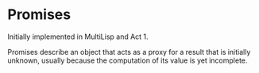 # Promises

Initially implemented in MultiLisp and Act 1.

Promises describe an object that acts as a proxy for a result that is initially unknown, usually because the computation of its value is yet incomplete.
